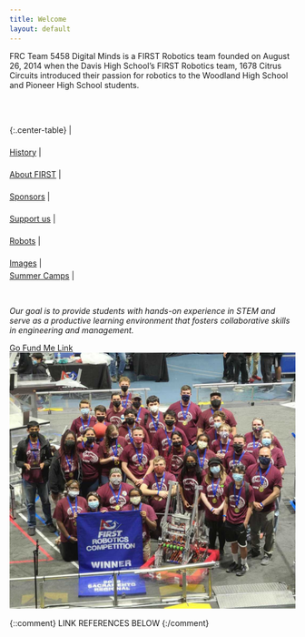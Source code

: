 ```yaml
---
title: Welcome
layout: default
---
```


FRC Team 5458 Digital Minds is a FIRST Robotics team founded on August 26, 2014 when the Davis High School’s FIRST Robotics team, 1678 Citrus Circuits introduced their passion for robotics to the Woodland High School and Pioneer High School students.

<br>

{:.center-table}
| [<i class="fa fa-history" style="font-size: 2rem;"></i><br>History][history] | [<i class="fas fa-shapes" style="font-size: 2rem;"></i><br>About FIRST][about-first] | [<i class="fas fa-hands-helping" style="font-size: 2rem;"></i><br>Sponsors][sponsors] | [<i class="fas fa-hand-holding-usd" style="font-size: 2rem;"></i><br>Support us][support] | [<i class="fas fa-robot" style="font-size: 2rem;"></i><br>Robots][robots] | [<i class="far fa-images" style="font-size: 2rem;"></i><br>Images][images] | [<i class="fa fa-cogs" aria-hidden="true" style="font-size: 2rem;"></i><br>Summer Camps][summercamps] |

<br>

*Our goal is to provide students with hands-on experience in STEM and serve as a productive learning environment that fosters collaborative skills in engineering and management.*

[Go Fund Me Link](https://www.gofundme.com/f/team-5458-first-robotics-world-championships?utm_campaign=p_cf+share-flow-1&utm_medium=copy_link&utm_source=customer)
<img src="/images/SacPicture.jpg" alt="SacPicture">

{::comment}
LINK REFERENCES BELOW
{:/comment}

[history]: /history/
[about-first]: /about-first/
[sponsors]: /sponsors/
[support]: /support/
[robots]: /robots/
[images]: /images/
[summercamps]: /summercamps/

